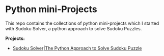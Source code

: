 # Python mini-Projects
This repo contains the collections of python mini-projects which I started with Sudoku Solver, a python approach to solve Sudoku Puzzles.

**Projects:**
 - [Sudoku Solver|The Python Approach to Solve Sudoku Puzzle](https://csschoolonline.xyz/sudoku-solver-the-python-approach-to-solve-sudoku-puzzle)

